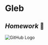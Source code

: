 # Gleb
## *Homework* :eagle:
![GitHub Logo](https://png.pngtree.com/thumb_back/fw800/background/20190221/ourmid/pngtree-tech-line-background-simple-technology-business-image_22777.jpg)
